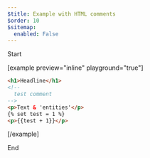```yaml
---
$title: Example with HTML comments
$order: 10
$sitemap:
  enabled: False
---
```


Start

[example preview="inline" playground="true"]

```html
<h1>Headline</h1>
<!--
  test comment
-->
<p>Text & 'entities'</p>
{% set test = 1 %}
<p>{{test + 1}}</p>
```

[/example]

End
